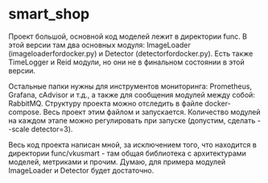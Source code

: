 # smart_shop

Проект большой, основной код моделей лежит в директории func. В этой версии там два основных модуля: ImageLoader (imageloaderfordocker.py) и Detector (detectorfordocker.py). Есть также TimeLogger и Reid модули, но они не в финальном состоянии в этой версии.

Остальные папки нужны для инструментов мониторинга: Prometheus, Grafana, cAdvisor и т.д., а также для сообщения модулей между собой: RabbitMQ. Структуру проекта можно отследить в файле docker-compose.
Весь проект этим файлом и запускается. Количество модулей на каждом этапе можно регулировать при запуске (допустим, сделать --scale detector=3).

Весь код проекта написан мной, за исключением того, что находится в директории func/vkusmart - там общая библиотека с архитектурами моделей, метриками и прочим. Думаю, для примера модулей ImageLoader и Detector будет достаточно.
